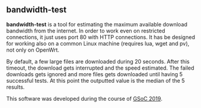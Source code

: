 ## bandwidth-test

**bandwidth-test** is a tool for estimating the maximum available download bandwidth from the internet. In order to work even on restricted connections, it just uses port 80 with HTTP connections. It has be designed for working also on a common Linux machine (requires lua, wget and pv), not only on OpenWrt.

By default, a few large files are downloaded during 20 seconds. After this timeout, the download gets interrupted and the speed estimated. The failed downloads gets ignored and more files gets downloaded until having 5 successful tests. At this point the outputted value is the median of the 5 results.

This software was developed during the course of [GSoC 2019](https://blog.freifunk.net/2019/08/18/load-correlated-distributed-bandwidth-analysis-for-libremesh-networks-4-conclusions-and-further-work/).